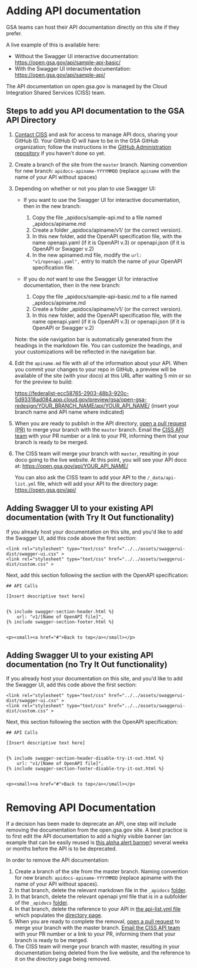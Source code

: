 # Adding API documentation

GSA teams can host their API documentation directly on this site if they prefer. 

A live example of this is available here:
- Without the Swagger UI interactive documentation: https://open.gsa.gov/api/sample-api-basic/
- With the Swagger UI interactive documentation: https://open.gsa.gov/api/sample-api/

The API documentation on open.gsa.gov is managed by the Cloud Integration Shared Services (CISS) team.

## Steps to add you API documentation to the GSA API Directory

1. [Contact CISS](mailto:api.ciss@gsa.gov) and ask for access to manage API docs, sharing your GitHub ID. Your GitHub ID will have to be in the GSA GitHub organization; follow the instructions in the [GitHub Administration repository](https://github.com/GSA/GitHub-Administration) if you haven't done so yet.

2. Create a branch of the site from the `master` branch. Naming convention for new branch: `apidocs-apiname-YYYYMMDD` (replace `apiname` with the name of your API without spaces)

3. Depending on whether or not you plan to use Swagger UI:

    * If you want to use the Swagger UI for interactive documentation, then in the new branch:

        1. Copy the file _apidocs/sample-api.md to a file named _apidocs/apiname.md 
        2. Create a folder _apidocs/apiname/v1/ (or the correct version).
        3. In this new folder, add the OpenAPI specification file, with the name openapi.yaml (if it is OpenAPI v.3) or openapi.json (if it is OpenAPI or Swagger v.2)
        4. In the new apinamed.md file, modify the `url: "v1/openapi.yaml",` entry to match the name of your OpenAPI specification file.

    * If you do _not_ want to use the Swagger UI for interactive documentation, then in the new branch:

        1. Copy the file _apidocs/sample-api-basic.md to a file named _apidocs/apiname.md 
        2. Create a folder _apidocs/apiname/v1/ (or the correct version).
        3. In this new folder, add the OpenAPI specification file, with the name openapi.yaml (if it is OpenAPI v.3) or openapi.json (if it is OpenAPI or Swagger v.2)
 
    Note: the side navigation bar is automatically generated from the headings in the markdown file. You can customize the headings, and your customizations will be reflected in the navigation bar.

4. Edit the `apiname.md` file with all of the information about your API. When you commit your changes to your repo in GitHub, a preview will be available of the site (with your doco) at this URL after waiting 5 min or so for the preview to build:

    https://federalist-ecc58765-2903-48b3-920c-5d93318ad084.app.cloud.gov/preview/gsa/open-gsa-redesign/YOUR_BRANCH_NAME/api/YOUR_API_NAME/ (insert your branch name and API name where indicated)
     
5. When you are ready to publish in the API directory, [open a pull request (PR)](https://github.com/GSA/open-gsa-redesign/pulls) to merge your branch with the `master` branch. Email the [CISS API team](mailto:api.ciss@gsa.gov) with your PR number or a link to your PR, informing them that your branch is ready to be merged.

6. The CISS team will merge your branch with `master`, resulting in your doco going to the live website. At this point, you will see your API doco at: https://open.gsa.gov/api/YOUR_API_NAME/

    You can also ask the CISS team to add your API to the `/_data/api-list.yml` file, which will add your API to the directory page: https://open.gsa.gov/api/

## Adding Swagger UI to your existing API documentation (with Try It Out functionality)

If you already host your documentation on this site, and you'd like to add the Swagger UI, add this code above the first section:

```
<link rel="stylesheet" type="text/css" href="../../assets/swaggerui-dist/swagger-ui.css" >
<link rel="stylesheet" type="text/css" href="../../assets/swaggerui-dist/custom.css" >
```

Next, add this section following the section with the OpenAPI specification:

```
## API Calls

[Insert descriptive text here]


{% include swagger-section-header.html %}
    url: "v1/[Name of OpenAPI file]", 
{% include swagger-section-footer.html %}


<p><small><a href="#">Back to top</a></small></p>
```

## Adding Swagger UI to your existing API documentation (no Try It Out functionality)

If you already host your documentation on this site, and you'd like to add the Swagger UI, add this code above the first section:

```
<link rel="stylesheet" type="text/css" href="../../assets/swaggerui-dist/swagger-ui.css" >
<link rel="stylesheet" type="text/css" href="../../assets/swaggerui-dist/custom.css" >
```

Next, this section following the section with the OpenAPI specification:

```
## API Calls

[Insert descriptive text here]


{% include swagger-section-header-disable-try-it-out.html %}
    url: "v1/[Name of OpenAPI file]", 
{% include swagger-section-footer-disable-try-it-out.html %}


<p><small><a href="#">Back to top</a></small></p>
```

# Removing API Documentation

If a decision has been made to deprecate an API, one step will include removing the documentation from the open.gsa.gov site.  A best practice is to first edit the API documentation to add a highly visible banner (an example that can be easily reused is [this alpha alert banner](https://raw.githubusercontent.com/GSA/open-gsa-redesign/master/_apidocs/dap.md)) several weeks or months before the API is to be deprecated.  

In order to remove the API documentation: 

1. Create a branch of the site from the master branch. Naming convention for new branch: `apidocs-apiname-YYYYMMDD` (replace apiname with the name of your API without spaces). 
2. In that branch, delete the relevant markdown file in the `_apidocs` [folder](https://github.com/GSA/open-gsa-redesign/tree/master/_apidocs).
3. In that branch, delete the relevant openapi yml file that is in a subfolder of the `_apidocs` [folder](https://github.com/GSA/open-gsa-redesign/tree/master/_apidocs).
4. In that branch, delete the reference to your API in [the api-list.yml file](https://github.com/GSA/open-gsa-redesign/blob/master/_data/api-list.yml) which populates the [directory page](https://open.gsa.gov/api/).
5. When you are ready to complete the removal, [open a pull request](https://github.com/GSA/open-gsa-redesign/pulls) to merge your branch with the master branch. [Email the CISS API team](mailto:api.ciss@gsa.gov) with your PR number or a link to your PR, informing them that your branch is ready to be merged.
6. The CISS team will merge your branch with master, resulting in your documentation being deleted from the live website, and the reference to it on the directory page being removed.  
